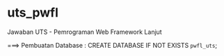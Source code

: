 # uts_pwfl
Jawaban UTS - Pemrograman Web Framework Lanjut

===> Pembuatan Database :
CREATE DATABASE IF NOT EXISTS `pwfl_uts`;
